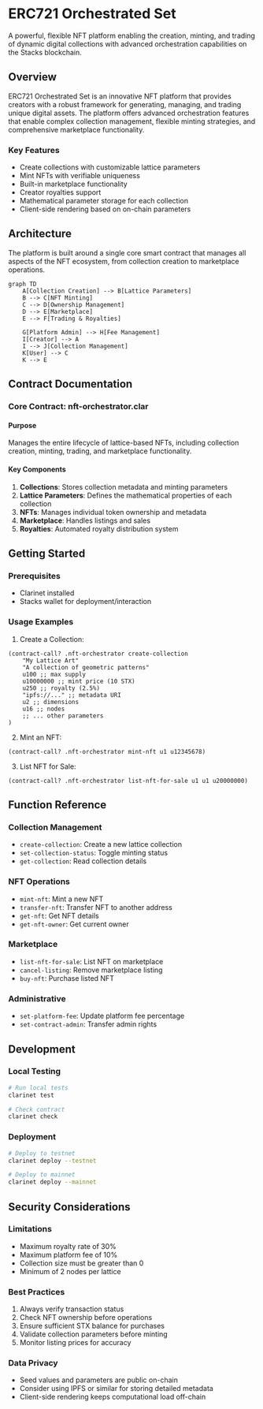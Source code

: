 # ERC721 Orchestrated Set

A powerful, flexible NFT platform enabling the creation, minting, and trading of dynamic digital collections with advanced orchestration capabilities on the Stacks blockchain.

## Overview

ERC721 Orchestrated Set is an innovative NFT platform that provides creators with a robust framework for generating, managing, and trading unique digital assets. The platform offers advanced orchestration features that enable complex collection management, flexible minting strategies, and comprehensive marketplace functionality.

### Key Features
- Create collections with customizable lattice parameters
- Mint NFTs with verifiable uniqueness
- Built-in marketplace functionality
- Creator royalties support
- Mathematical parameter storage for each collection
- Client-side rendering based on on-chain parameters

## Architecture

The platform is built around a single core smart contract that manages all aspects of the NFT ecosystem, from collection creation to marketplace operations.

```mermaid
graph TD
    A[Collection Creation] --> B[Lattice Parameters]
    B --> C[NFT Minting]
    C --> D[Ownership Management]
    D --> E[Marketplace]
    E --> F[Trading & Royalties]
    
    G[Platform Admin] --> H[Fee Management]
    I[Creator] --> A
    I --> J[Collection Management]
    K[User] --> C
    K --> E
```

## Contract Documentation

### Core Contract: nft-orchestrator.clar

#### Purpose
Manages the entire lifecycle of lattice-based NFTs, including collection creation, minting, trading, and marketplace functionality.

#### Key Components
1. **Collections**: Stores collection metadata and minting parameters
2. **Lattice Parameters**: Defines the mathematical properties of each collection
3. **NFTs**: Manages individual token ownership and metadata
4. **Marketplace**: Handles listings and sales
5. **Royalties**: Automated royalty distribution system

## Getting Started

### Prerequisites
- Clarinet installed
- Stacks wallet for deployment/interaction

### Usage Examples

1. Create a Collection:
```clarity
(contract-call? .nft-orchestrator create-collection 
    "My Lattice Art"
    "A collection of geometric patterns"
    u100 ;; max supply
    u10000000 ;; mint price (10 STX)
    u250 ;; royalty (2.5%)
    "ipfs://..." ;; metadata URI
    u2 ;; dimensions
    u16 ;; nodes
    ;; ... other parameters
)
```

2. Mint an NFT:
```clarity
(contract-call? .nft-orchestrator mint-nft u1 u12345678)
```

3. List NFT for Sale:
```clarity
(contract-call? .nft-orchestrator list-nft-for-sale u1 u1 u20000000)
```

## Function Reference

### Collection Management
- `create-collection`: Create a new lattice collection
- `set-collection-status`: Toggle minting status
- `get-collection`: Read collection details

### NFT Operations
- `mint-nft`: Mint a new NFT
- `transfer-nft`: Transfer NFT to another address
- `get-nft`: Get NFT details
- `get-nft-owner`: Get current owner

### Marketplace
- `list-nft-for-sale`: List NFT on marketplace
- `cancel-listing`: Remove marketplace listing
- `buy-nft`: Purchase listed NFT

### Administrative
- `set-platform-fee`: Update platform fee percentage
- `set-contract-admin`: Transfer admin rights

## Development

### Local Testing
```bash
# Run local tests
clarinet test

# Check contract
clarinet check
```

### Deployment
```bash
# Deploy to testnet
clarinet deploy --testnet

# Deploy to mainnet
clarinet deploy --mainnet
```

## Security Considerations

### Limitations
- Maximum royalty rate of 30%
- Maximum platform fee of 10%
- Collection size must be greater than 0
- Minimum of 2 nodes per lattice

### Best Practices
1. Always verify transaction status
2. Check NFT ownership before operations
3. Ensure sufficient STX balance for purchases
4. Validate collection parameters before minting
5. Monitor listing prices for accuracy

### Data Privacy
- Seed values and parameters are public on-chain
- Consider using IPFS or similar for storing detailed metadata
- Client-side rendering keeps computational load off-chain